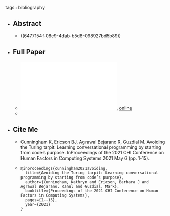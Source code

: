 tags:: bibliography

- ## Abstract
	- ((6477154f-08e9-4dab-b5d8-098927bd5b89))
- ## Full Paper
	- ![local copy](../assets/avoiding-the-turing-tarpit_1685525816358_0.pdf), [online](https://dl.acm.org/doi/pdf/10.1145/3411764.3445571)
	-
- ## Cite Me
	- Cunningham K, Ericson BJ, Agrawal Bejarano R, Guzdial M. Avoiding the Turing tarpit: Learning conversational programming by starting from code’s purpose. InProceedings of the 2021 CHI Conference on Human Factors in Computing Systems 2021 May 6 (pp. 1-15).
	- ```
	  @inproceedings{cunningham2021avoiding,
	    title={Avoiding the Turing tarpit: Learning conversational programming by starting from code’s purpose},
	    author={Cunningham, Kathryn and Ericson, Barbara J and Agrawal Bejarano, Rahul and Guzdial, Mark},
	    booktitle={Proceedings of the 2021 CHI Conference on Human Factors in Computing Systems},
	    pages={1--15},
	    year={2021}
	  }
	  ```
